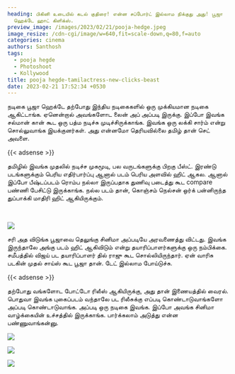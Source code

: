 ```yaml
---
heading: பிகினி உடையில் கடல் குதிரை! என்ன சப்போர்ட் இல்லாம நிக்குது அது! பூஜா
  ஹெக்டே ஹாட் கிளிக்ஸ்.
preview_image: /images/2023/02/21/pooja-hedge.jpeg
image_resize: /cdn-cgi/image/w=640,fit=scale-down,q=80,f=auto
categories: cinema
authors: Santhosh
tags:
  - pooja hegde
  - Photoshoot
  - Kollywood
title: pooja hegde-tamilactress-new-clicks-beast
date: 2023-02-21 17:52:34 +0530
---
```

நடிகை பூஜா ஹெக்டே தற்போது இந்திய நடிகைகளில் ஒரு முக்கியமான நடிகை ஆகிட்டாங்க. ஏனென்றால் அவங்களோட லைன் அப் அப்படி இருக்கு. இப்போ இவங்க சல்மான் கான் கூட ஒரு பத்ம நடிச்சு முடிச்சிருக்காங்க. இவங்க ஒரு லக்கி சார்ம் என்று சொல்லுவாங்க இயக்குனர்கள். அது என்னமோ தெரியவில்லை தமிழ் தான் செட் அவளை.

{{< adsense >}}

தமிழில் இவங்க முதலில் நடிச்ச முகமூடி, பல வருடங்களுக்கு பிறகு பீஸ்ட். இரண்டு படங்களுக்கும் பெரிய எதிர்பார்ப்பு ஆனால் படம் பெரிய அளவில் ஹிட் ஆகல. ஆனால் இப்போ பீஷ்டப்படம் ரொம்ப நல்லா இருப்பதாக துணிவு படைத்து கூட compare பண்ணி பேசிட்டு இருக்காங்க. நல்ல படம் தான், கொஞ்சம் நெல்சன் ஒர்க் பன்னிருந்த துப்பாக்கி மாதிரி ஹிட் ஆகியிருக்கும்.

﻿

![](/images/2023/02/21/pooja-hegde-tamilactress-new-clicks-beast.jpeg)

சரி அத விடுங்க பூஜாவை தெலுங்கு சினிமா அப்படியே அரவணைத்து விட்டது. இவங்க இருந்தாலே அங்கு படம் ஹிட் ஆகிவிடும் என்று தயாரிப்பாளர்களுக்கு ஒரு நம்பிக்கை. சமீபத்தில் விஜய் பட தயாரிப்பாளர் தில் ராஜு கூட சொல்லியிருந்தார். ஏன் வாரிசு படகின் முதல் சாய்ஸ் கூட பூஜா தான். டேட் இல்லாம போய்டுச்சு.

{{< adsense >}}

தற்போது வங்களோட போட்டோ ரிலீஸ் ஆகியிருக்கு, அது தான் இணையத்தில் வைரல். பொதுவா இவங்க புகைப்படம் வந்தாலே பட ரிலீசுக்கு எப்படி கொண்டாடுவாங்களோ அப்படி கொண்டாடுவாங்க. அப்படி ஒரு நடிகை இவங்க. இப்போ அவங்க சினிமா வாழ்க்கையின் உச்சத்தில் இருக்காங்க. பார்க்கலாம் அடுத்து என்ன பண்ணுவாங்கன்னு.

![](/images/2023/02/21/pooja-hegde-tamilactress-new-clicks-beast2.jpeg)

![](/images/2023/02/21/pooja-hegde-tamilactress-new-clicks-beast4.jpeg)

![](/images/2023/02/21/pooja-hegde-tamilactress-new-clicks-beast6.jpeg)